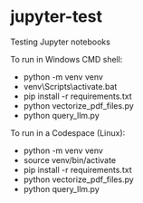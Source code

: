 # jupyter-test
Testing Jupyter notebooks

To run in Windows CMD shell:

* python -m venv venv
* venv\Scripts\activate.bat
* pip install -r requirements.txt
* python vectorize_pdf_files.py
* python query_llm.py

To run in a Codespace (Linux):

* python -m venv venv
* source venv/bin/activate
* pip install -r requirements.txt
* python vectorize_pdf_files.py
* python query_llm.py